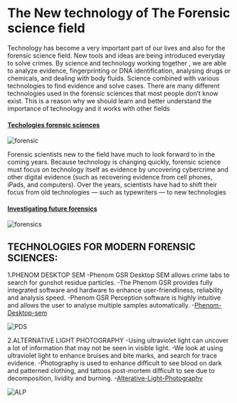 # The New technology of The Forensic science field

Technology has become a very important part of our lives and also for the forensic science field. New tools and ideas are being introduced everyday to solve crimes. By science and technology working together , we are able to  analyze evidence, fingerprinting or DNA identification, analysing drugs or chemicals, and dealing with body fluids. Science combined with various technologies to find evidence and solve cases. There are many different technologies used in the forensic sciences that most people don’t know exist. This is a reason why we should learn and better understand the importance of technology and it works with other fields

#### [Techologies forensic sciences](https://www.atascientific.com.au/technologies-forensic-sciences/)

![forensic](https://www.sciencenewsforstudents.org/wp-content/uploads/2020/05/1030_LL_Forensic_Science.png)

Forensic scientists new to the field have much to look forward to in the coming years. Because technology is changing quickly, forensic science must focus on technology itself as evidence by uncovering cybercrime and other digital evidence (such as recovering evidence from cell phones, iPads, and computers). Over the years, scientists have had to shift their focus from old technologies — such as typewriters — to new technologies

#### [Investigating future forensics](https://www.aaas.org/investigating-future-forensics)

![forensics](https://www.corporatecomplianceinsights.com/wp-content/uploads/2019/06/old-new-tech.jpg)

## TECHNOLOGIES FOR MODERN FORENSIC SCIENCES:

1.PHENOM DESKTOP SEM
    -Phenom GSR Desktop SEM allows crime labs to search for gunshot residue particles.
    -The Phenom GSR provides fully integrated software and hardware to enhance user-friendliness, reliability and analysis speed.
    -Phenom GSR Perception software is highly intuitive and allows the user to analyse multiple samples automatically.
    -[Phenom-Desktop-sem](https://www.atascientific.com.au/products/phenom-gsr-desktop-scanning-electron-microscope/)
    
![PDS](https://www.azonano.com/images/equipments/EquipmentImage_1193.jpg)

2.ALTERNATIVE LIGHT PHOTOGRAPHY 
    -Using ultraviolet light can uncover a lot of information that may not be seen in visible light.
    -We look at using ultraviolet light to enhance bruises and bite marks, and search for trace evidence.
    -Photography is used to enhance difficult to see blood on dark and patterned clothing, and tattoos post-mortem difficult to see due to decomposition, lividity and burning.
    -[Alterative-Light-Photography](https://www.sciencedirect.com/science/article/abs/pii/S0031302516302288)
    
![ALP](https://possibility.teledyneimaging.com/wp-content/uploads/2017/03/luminol.png)



